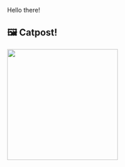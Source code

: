 Hello there!



## 🖼️ Catpost!

<sub>
    <img src="https://cdn2.thecatapi.com/images/a6s.jpg" height="256">
</sub>

